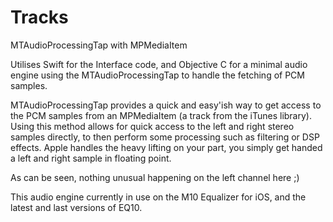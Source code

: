 # Tracks
MTAudioProcessingTap with MPMediaItem

Utilises Swift for the Interface code, and Objective C for a minimal audio engine using the MTAudioProcessingTap to handle the fetching of PCM samples.

MTAudioProcessingTap provides a quick and easy'ish way to get access to the PCM samples from an MPMediaItem (a track from the iTunes library). Using this method allows for quick access to the left and right stereo samples directly, to then perform some processing such as filtering or DSP effects. Apple handles the heavy lifting on your part, you simply get handed a left and right sample in floating point.

As can be seen, nothing unusual happening on the left channel here ;)

This audio engine currently in use on the M10 Equalizer for iOS, and the latest and last versions of EQ10.
